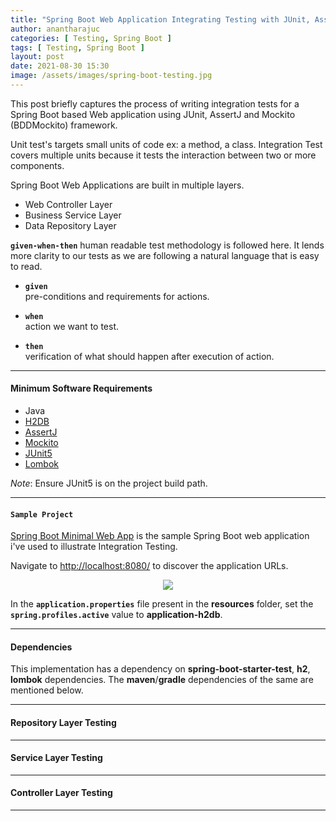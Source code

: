 ```yaml
---
title: "Spring Boot Web Application Integrating Testing with JUnit, AssertJ and Mockito (BDDMockito)"
author: anantharajuc
categories: [ Testing, Spring Boot ]
tags: [ Testing, Spring Boot ]
layout: post
date: 2021-08-30 15:30
image: /assets/images/spring-boot-testing.jpg
---
```


This post briefly captures the process of writing integration tests for a Spring Boot based Web application using JUnit, AssertJ and Mockito (BDDMockito) framework.

Unit test's targets small units of code ex: a method, a class. Integration Test covers multiple units because it tests the interaction between two or more components. 

Spring Boot Web Applications are built in multiple layers. 

- Web Controller Layer  
- Business Service Layer  
- Data Repository Layer  

**`given-when-then`** human readable test methodology is followed here. It lends more clarity to our tests as we are following a natural language that is easy to read.

- **`given`**  
pre-conditions and requirements for actions.  

- **`when`**  
action we want to test.  

- **`then`**  
verification of what should happen after execution of action.  

---

#### Minimum Software Requirements

- Java
- [H2DB](https://www.h2database.com/html/main.html)
- [AssertJ](https://assertj.github.io/doc/)
- [Mockito](https://site.mockito.org/)
- [JUnit5](https://junit.org/junit5/)
- [Lombok](https://projectlombok.org/)

*Note*: Ensure JUnit5 is on the project build path.

---

#### **`Sample Project`**

[Spring Boot Minimal Web App](https://github.com/AnanthaRajuC/Spring-Boot-Minimal-Web-App) is the sample Spring Boot web application i've used to illustrate Integration Testing.  

Navigate to [http://localhost:8080/](http://localhost:8080/) to discover the application URLs.  

<div style="text-align:center"><img src="{{ site.baseurl }}/assets/images/common/spring-boot-minimal-web-app.PNG" /></div>  

In the **`application.properties`** file present in the **resources** folder, set the **`spring.profiles.active`** value to **application-h2db**.  

---

#### Dependencies

This implementation has a dependency on **spring-boot-starter-test**, **h2**, **lombok** dependencies. The **maven**/**gradle** dependencies of the same are mentioned below.

<script src="https://gist.github.com/AnanthaRajuC/c045ba794147177ae597218f685e6132.js"></script>

---

#### Repository Layer Testing

<script src="https://gist.github.com/AnanthaRajuC/9e296dda506d9680cfeb5e8591a8a659.js"></script>

---

#### Service Layer Testing

<script src="https://gist.github.com/AnanthaRajuC/f9a2dd9181be4107c0f3d464525c1c3c.js"></script>

---

#### Controller Layer Testing

<script src="https://gist.github.com/AnanthaRajuC/160cd6892908f1b225bd1eee7de73c72.js"></script>

---
